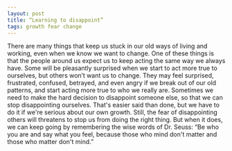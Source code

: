 ```yaml
---
layout: post
title: “Learning to disappoint”
tags: growth fear change
---
```

There are many things that keep us stuck in our old ways of living and working, even when we know we want to change.
One of these things is that the people around us expect us to keep acting the same way we always have. Some will be pleasantly surprised when we start to act more true to ourselves, but others won’t want us to change.
They may feel surprised, frustrated, confused, betrayed, and even angry if we break out of our old patterns, and start acting more true to who we really are.
Sometimes we need to make the hard decision to disappoint someone else, so that we can stop disappointing ourselves. That's easier said than done, but we have to do it if we're serious about our own growth.
Still, the fear of disappointing others will threatens to stop us from doing the right thing. But when it does, we can keep going by remembering the wise words of Dr. Seuss: “Be who you are and say what you feel, because those who mind don't matter and those who matter don't mind.” 